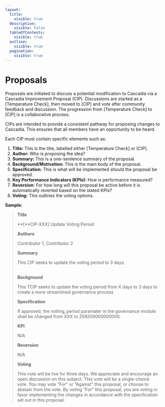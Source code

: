 ```yaml
---
layout:
  title:
    visible: true
  description:
    visible: false
  tableOfContents:
    visible: true
  outline:
    visible: true
  pagination:
    visible: true
---
```


# Proposals

Proposals are initiated to discuss a potential modification to Cascadia via a Cascadia Improvement Proposal (CIP).  Discussions are started as a \[Temperature Check], then moved to \[CIP] and vote after community feedback and discussion.  The progression from \[Temperature Check] to \[CIP] is a collaborative process.

CIPs are intended to provide a consistent pathway for proposing changes to Cascadia. This ensures that all members have an opportunity to be heard.



Each CIP must contain specific elements such as:

1. **Title:** This is the title, labelled either \[Temperature Check] or \[CIP].
2. **Author:** Who is proposing the idea?
3. **Summary:** This is a one-sentence summary of the proposal.&#x20;
4. **Background/Motivation:** This is the main body of the proposal.
5. **Specification:** This is what will be implemented should the proposal be approved.
6. **Key Performance Indicators (KPIs):** How is performance measured?
7. **Reversion**: For how long will this proposal be active before it is automatically reverted based on the stated KPIs?
8. **Voting:** This outlines the voting options.



**Sample:**

> **Title**
>
> **\[**CIP-XXX] Update Voting Period
>
>
>
> **Authors**
>
> Contributor 1, Contributor 2
>
>
>
> **Summary**
>
> This CIP seeks to update the voting period to 3 days.
>
> \
> **Background**
>
> This TCIP seeks to update the voting period from X days to 3 days to create a more streamlined governance process
>
>
>
> **Specification**
>
> If approved, the votiing\_period paramater in the governance module shall be changed from XXX to 259200000000000.
>
>
>
> **KPI**
>
> N/A
>
>
>
> **Reversion**
>
> N/A
>
>
>
> **Voting**
>
> This vote will be live for three days. We appreciate and encourage an open discussion on this subject. This vote will be a single-choice vote. You may vote “For” or “Against” this proposal, or choose to abstain from the vote. By voting “For” this proposal, you are voting in favor implementing the changes in accordance with the specification set out in this proposal.
